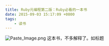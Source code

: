 ```yaml
---
title: Ruby元编程第二版：Ruby必看的一本书
date: 2015-09-03 15:17:09 +0800
tags:
    - 读书
---
```

![Paste_Image.png](/images/698777-2a77ebed5c1e1f2d.png)
这本书，不多解释了。如标题